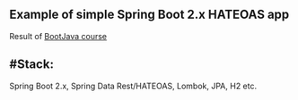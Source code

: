 ## Example of simple Spring Boot 2.x HATEOAS app

Result of [BootJava course](http://javaops.ru/view/bootjava?ref=gh)

## #Stack:
Spring Boot 2.x, Spring Data Rest/HATEOAS, Lombok, JPA, H2 etc.
